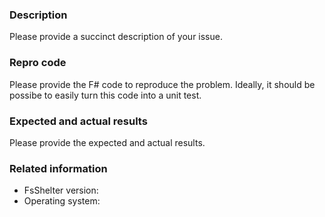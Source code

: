### Description

Please provide a succinct description of your issue.

### Repro code

Please provide the F# code to reproduce the problem.
Ideally, it should be possibe to easily turn this code into a unit test.

### Expected and actual results

Please provide the expected and actual results.

### Related information 

* FsShelter version:
* Operating system:
